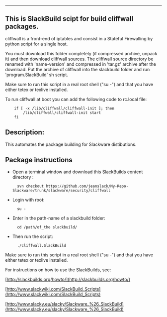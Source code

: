 ---------------------------------------------------------
This is SlackBuild scipt for build cliffwall packages.
---------------------------------------------------------

cliffwall is a front-end of iptables and consist in a Stateful Firewalling 
by python script for a single host.

You must download this folder completely (if compressed archive, unpack it)
and then download cliffwall sources. The cliffwall source directory be renamed 
with 'name-version' and compressed in 'tar.gz' archive after the download. 
Put the archive of cliffwall into the slackbuild folder and run 'program.SlackBuild' 
sh script.

Make sure to run this script in a real root shell ("su -") and that you
have either tetex or texlive installed.

To run cliffwall at boot you can add the following code to rc.local file:

		if [ -x /lib/cliffwall/cliffwall-init ]; then
			/lib/cliffwall/cliffwall-init start
		fi


Description:
----

This automates the package building for Slackware distibutions.


Package instructions
---- 

- Open a terminal window and download this SlackBuilds content directory :

		svn checkout https://github.com/jeanslack/My-Repo-Slackware/trunk/slackware/security/cliffwall


- Login with root:

		su -
		
- Enter in the path-name of a slackbuild folder:

		cd /path/of_the slackbuild/

- Then run the script:

		./cliffwall.SlackBuild

Make sure to run this script in a real root shell ("su -") and that you
have either tetex or texlive installed.


For instructions on how to use the SlackBuilds, see:

[http://slackbuilds.org/howto/](http://slackbuilds.org/howto/)

[http://www.slackwiki.com/SlackBuild_Scripts](http://www.slackwiki.com/SlackBuild_Scripts)

[http://www.slacky.eu/slacky/Slackware_%26_SlackBuild](http://www.slacky.eu/slacky/Slackware_%26_SlackBuild)

